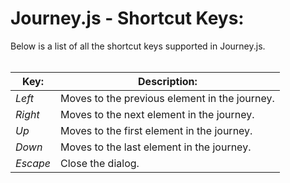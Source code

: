 # Journey.js - Shortcut Keys:

Below is a list of all the shortcut keys supported in Journey.js.
<br>
<br>


| Key: | Description: |
| --- | --- |
| *Left* | Moves to the previous element in the journey. |
| *Right* | Moves to the next element in the journey. |
| *Up* | Moves to the first element in the journey. |
| *Down* | Moves to the last element in the journey. |
| *Escape* | Close the dialog. |